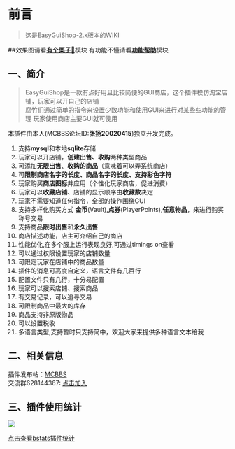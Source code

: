 <!-- docs/EasyGuiShop/zh_CN/README.md -->

# 前言
> 这是EasyGuiShop-2.x版本的WIKI
> 
##效果图请看[**有个栗子🌰**](EasyGuiShop/zh_CN/card)模块     有功能不懂请看[**功能帮助**](EasyGuiShop/zh_CN/help)模块

## 一、简介
> EasyGuiShop是一款有点好用且比较简便的GUI商店，这个插件模仿淘宝店铺，玩家可以开自己的店铺  
腐竹们通过简单的指令来设置少数功能和使用GUI来进行对某些些功能的管理 
玩家使用商店主要GUI就可使用

本插件由本人(MCBBS论坛ID:**张扬20020415**)独立开发完成。

1. 支持**mysql**和本地**sqlite**存储
4. 玩家可以开店铺，**创建出售、收购**两种类型商品
2. 可添加**无限出售**、**收购的商品**（意味着可以弄系统商店）
3. 可**限制商店名字的长度、商品名字的长度、支持彩色字符**
4. 玩家购买**商店图标**并应用（个性化玩家商店，促进消费）
5. 玩家可以**收藏店铺**、店铺的显示顺序由**收藏数**决定
5. 玩家不需要知道任何指令，全部的操作围绕GUI
5. 支持多样化购买方式 **金币**(Vault),**点券**(PlayerPoints),**任意物品**，来进行购买称号交易
6. 支持商品**限时出售**和**永久出售**
7. 商店描述功能，店主可介绍自己的商店
8. 性能优化,在多个服上运行表现良好,可通过timings on查看
9. 可以通过权限设置玩家的店铺数量
10. 可限定玩家在店铺中的商品数量
11. 插件的消息可高度自定义，语言文件有几百行
12. 配置文件只有几行，十分易配置
13. 玩家可以搜索店铺、搜索商品
14. 有交易记录，可以追寻交易
15. 可限制商品中最大的库存
16. 商品支持非原版物品
17. 可以设置税收
18. 多语言类型,支持暂时只支持简中，欢迎大家来提供多种语言文本给我

## 二、相关信息
插件发布帖：[MCBBS](https://www.mcbbs.net/thread-1321609-1-1.html "点击进入")  
交流群628144367: [点击加入](https://jq.qq.com/?_wv=1027&k=94mGEG8L "点击加入")

## 三、插件使用统计
![](https://bstats.org/signatures/bukkit/EasyGuiShop.svg)

[点击查看bstats插件统计](https://bstats.org/plugin/bukkit/EasyGuiShop/14803 "点击查看bstats插件统计")

